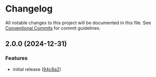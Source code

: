 # Changelog

All notable changes to this project will be documented in this file. See
[Conventional Commits](https://conventionalcommits.org) for commit guidelines.

## 2.0.0 (2024-12-31)

### Features

* initial release ([94c8a2](https://github.com/jabrown93/homebridge-philips-hue-sync-box-v2/commit/94c8a2bed2d96badc0e73941f328d9b4fb1ede5c))
